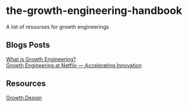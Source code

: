 # the-growth-engineering-handbook
A list of resourses for growth engineerings

## Blogs Posts
[What is Growth Engineering?](https://www.ehfeng.com/what-is-growth-engineering/)    
[Growth Engineering at Netflix — Accelerating Innovation](https://medium.com/netflix-techblog/growth-engineering-at-netflix-accelerating-innovation-90eb8e70ce59)  

## Resources
[Growth.Design](https://growth.design/)

